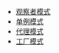 
* [观察者模式](./observer/README.md)
* [单例模式](./singleton/README.md)
* [代理模式](./proxy/README.md)
* [工厂模式](./observer/README.md)
